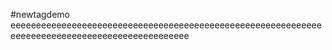 #newtagdemo
eeeeeeeeeeeeeeeeeeeeeeeeeeeeeeeeeeeeeeeeeeeeeeeeeeeeeeeeeeeeeeeeeeeeeeeeeeeeeeeeeeeeeeeeeeeeeeee
